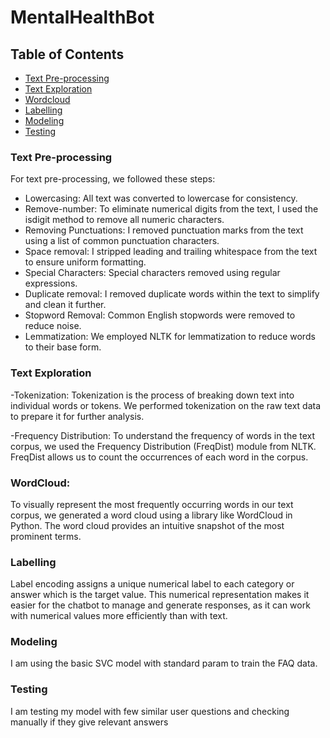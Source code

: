 # MentalHealthBot

## Table of Contents

- [Text Pre-processing](#text-pre-processing)
- [Text Exploration](#text-exploration)
- [Wordcloud](#wordcloud)
- [Labelling](#labelling)
- [Modeling](#modeling)
- [Testing](#testing)

### Text Pre-processing

For text pre-processing, we followed these steps:
- Lowercasing: All text was converted to lowercase for consistency.
- Remove-number: To eliminate numerical digits from the text, I used the isdigit method to remove all numeric characters.
- Removing Punctuations: I removed punctuation marks from the text using a list of common punctuation characters.
- Space removal: I stripped leading and trailing whitespace from the text to ensure uniform formatting.
- Special Characters: Special characters removed using regular expressions.
- Duplicate removal: I removed duplicate words within the text to simplify and clean it further. 
- Stopword Removal: Common English stopwords were removed to reduce noise.
- Lemmatization: We employed NLTK for lemmatization to reduce words to their base form.

### Text Exploration

-Tokenization: 
Tokenization is the process of breaking down text into individual words or tokens. We performed tokenization on the raw text data to prepare it for further analysis.

-Frequency Distribution:
To understand the frequency of words in the text corpus, we used the Frequency Distribution (FreqDist) module from NLTK. FreqDist allows us to count the occurrences of each word in the corpus.

### WordCloud:
To visually represent the most frequently occurring words in our text corpus, we generated a word cloud using a library like WordCloud in Python. The word cloud provides an intuitive snapshot of the most prominent terms.

### Labelling

Label encoding assigns a unique numerical label to each category or answer which is the target value. This numerical representation makes it easier for the chatbot to manage and generate responses, as it can work with numerical values more efficiently than with text.

### Modeling

I am using the basic SVC model with standard param to train the FAQ data.

###  Testing 

I am testing my model with few similar user questions and checking manually if they give relevant answers

